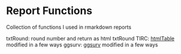 Report Functions
=============

Collection of functions I used in rmarkdown reports

txtRound: round number and return as html txtRound
TIRC: [htmlTable](https://github.com/gforge/htmlTable) modified in a few ways
ggsurv: [ggsurv](http://www.inside-r.org/packages/cran/GGally/docs/ggsurv) modified in a few ways